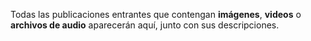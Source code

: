 Todas las publicaciones entrantes que contengan **imágenes**, **videos** o **archivos de audio** aparecerán aquí, junto con sus descripciones.
